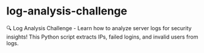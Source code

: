 # log-analysis-challenge
🔍 Log Analysis Challenge - Learn how to analyze server logs for security insights!  This Python script extracts IPs, failed logins, and invalid users from logs. 
